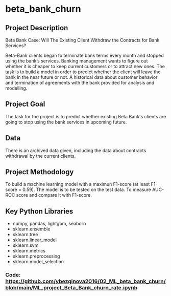 # beta_bank_churn

## Project Description

Beta Bank Case: Will The Existing Client Withdraw the Contracts for Bank Services?

Beta-Bank clients began to terminate bank terms every month and stopped using the bank’s services. Banking management wants to figure out whether it is cheaper to keep current customers or to attract new ones.  The task is to build a model in order to predict whether the client will leave the bank in the near future or not. A historical data about customer behavior and termination of agreements with the bank provided for analysis and modelling.

## Project Goal
The task for the project is to predict whether existing Beta Bank's clients are going to stop using the bank services in upcoming future.

## Data
There is an archived data given, including the data about contracts withdrawal by the current clients.

## Project Methodology
To build a machine learning model with a maximun F1-score (at least F1-score = 0.59). The model is to be tested on the test data.
To measure AUC-ROC score and compare it with F1-score.

## Key Python Libraries

- numpy, pandas, lightgbm, seaborn
- sklearn.ensemble
- sklearn.tree
- sklearn.linear_model
- sklearn.svm
- sklearn.metrics
- sklearn.preprocessing
- sklearn.model_selection

### Code: https://github.com/ybezginova2016/02_ML_beta_bank_churn/blob/main/ML_project_Beta_Bank_churn_rate.ipynb
